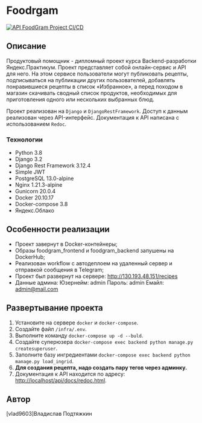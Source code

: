 # Foodrgam

[![API FoodGram Project CI/CD](https://github.com/vlad3069/foodgram-project-react/actions/workflows/foodgram_workflo.yml/badge.svg)](https://github.com/vlad3069/foodgram-project-react/actions/workflows/foodgram_workflo.yml)

## Описание

 Продуктовый помощник - дипломный проект курса Backend-разработки Яндекс.Практикум. Проект представляет собой онлайн-сервис и API для него. На этом сервисе пользователи могут публиковать рецепты, подписываться на публикации других пользователей, добавлять понравившиеся рецепты в список «Избранное», а перед походом в магазин скачивать сводный список продуктов, необходимых для приготовления одного или нескольких выбранных блюд.

Проект реализован на `Django` и `DjangoRestFramework`. Доступ к данным реализован через API-интерфейс. Документация к API написана с использованием `Redoc`.

### Технологии

- Python 3.8
- Django 3.2
- Django Rest Framework 3.12.4
- Simple JWT
- PostgreSQL 13.0-alpine
- Nginx 1.21.3-alpine
- Gunicorn 20.0.4
- Docker 20.10.17
- Docker-compose 3.8
- Яндекс.Облако

## Особенности реализации

- Проект завернут в Docker-контейнеры;
- Образы foodgram_frontend и foodgram_backend запушены на DockerHub;
- Реализован workflow c автодеплоем на удаленный сервер и отправкой сообщения в Telegram;
- Проект был развернут на сервере: <http://130.193.48.151/recipes>
- Данные админа: 
    Юзернейм: admin
    Пароль: admin
    Емайл: admin@mail.com

## Развертывание проекта

1. Установите на сервере `docker` и `docker-compose`.
2. Создайте файл `/infra/.env`.
3. Выполните команду `docker-compose up -d --buld`.
4. Создайте суперюзера `docker-compose exec backend python manage.py createsuperuser`.
5. Заполните базу ингредиентами `docker-compose exec backend python manage.py load_ingrid`.
8. **Для создания рецепта, надо создать пару тегов через админку.**
9. Документация к API находится по адресу: <http://localhost/api/docs/redoc.html>.

## Автор

[vlad9603]Владислав Подтяжкин 

